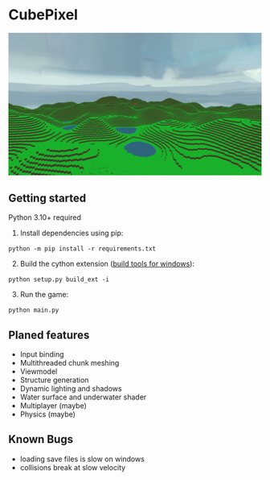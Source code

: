 # CubePixel

![](./screenshot.png)


## Getting started

Python 3.10+ required

1. Install dependencies using pip:
```
python -m pip install -r requirements.txt
```
2. Build the cython extension ([build tools for windows](https://visualstudio.microsoft.com/downloads/#build-tools-for-visual-studio-2022)):
```
python setup.py build_ext -i
```
3. Run the game:
```
python main.py
```

## Planed features

- Input binding
- Multithreaded chunk meshing
- Viewmodel
- Structure generation
- Dynamic lighting and shadows
- Water surface and underwater shader
- Multiplayer (maybe)
- Physics (maybe)

## Known Bugs

- loading save files is slow on windows
- collisions break at slow velocity

